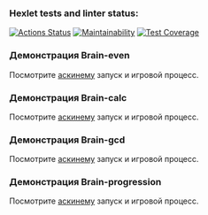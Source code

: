 ### Hexlet tests and linter status:
[![Actions Status](https://github.com/Sgaliley/python-project-49/actions/workflows/hexlet-check.yml/badge.svg)](https://github.com/Sgaliley/python-project-49/actions)
[![Maintainability](https://api.codeclimate.com/v1/badges/b9a35673e6737e98d91c/maintainability)](https://codeclimate.com/github/Sgaliley/python-project-49/maintainability)
[![Test Coverage](https://api.codeclimate.com/v1/badges/b9a35673e6737e98d91c/test_coverage)](https://codeclimate.com/github/Sgaliley/python-project-49/test_coverage)

### Демонстрация Brain-even

Посмотрите [аскинему](<https://asciinema.org/a/sDgwjWat3KwHRtG9hV74wZwtK>) запуск и игровой процесс.

### Демонстрация Brain-calc

Посмотрите [аскинему](<https://asciinema.org/a/sDgwjWat3KwHRtG9hV74wZwtK>) запуск и игровой процесс.

### Демонстрация Brain-gcd

Посмотрите [аскинему](<https://asciinema.org/a/sDgwjWat3KwHRtG9hV74wZwtK>) запуск и игровой процесс.

### Демонстрация Brain-progression

Посмотрите [аскинему](<https://asciinema.org/a/sDgwjWat3KwHRtG9hV74wZwtK>) запуск и игровой процесс.